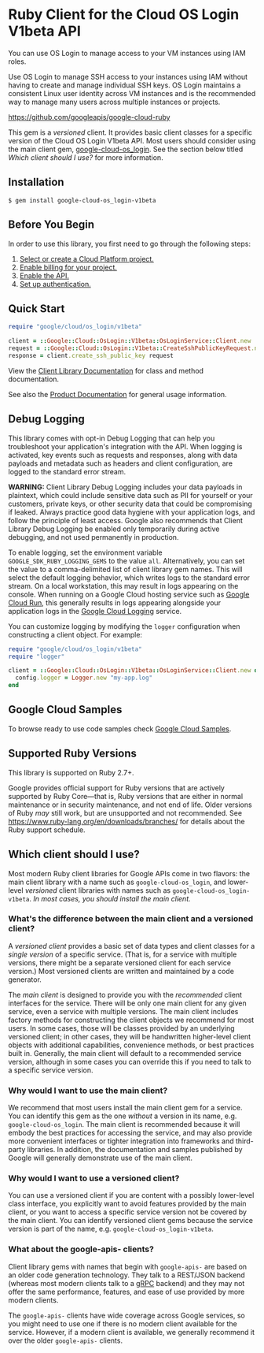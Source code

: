 # Ruby Client for the Cloud OS Login V1beta API

You can use OS Login to manage access to your VM instances using IAM roles.

Use OS Login to manage SSH access to your instances using IAM without having to create and manage individual SSH keys. OS Login maintains a consistent Linux user identity across VM instances and is the recommended way to manage many users across multiple instances or projects.

https://github.com/googleapis/google-cloud-ruby

This gem is a _versioned_ client. It provides basic client classes for a
specific version of the Cloud OS Login V1beta API. Most users should consider using
the main client gem,
[google-cloud-os_login](https://rubygems.org/gems/google-cloud-os_login).
See the section below titled *Which client should I use?* for more information.

## Installation

```
$ gem install google-cloud-os_login-v1beta
```

## Before You Begin

In order to use this library, you first need to go through the following steps:

1. [Select or create a Cloud Platform project.](https://console.cloud.google.com/project)
1. [Enable billing for your project.](https://cloud.google.com/billing/docs/how-to/modify-project#enable_billing_for_a_project)
1. [Enable the API.](https://console.cloud.google.com/apis/library/oslogin.googleapis.com)
1. [Set up authentication.](AUTHENTICATION.md)

## Quick Start

```ruby
require "google/cloud/os_login/v1beta"

client = ::Google::Cloud::OsLogin::V1beta::OsLoginService::Client.new
request = ::Google::Cloud::OsLogin::V1beta::CreateSshPublicKeyRequest.new # (request fields as keyword arguments...)
response = client.create_ssh_public_key request
```

View the [Client Library Documentation](https://cloud.google.com/ruby/docs/reference/google-cloud-os_login-v1beta/latest)
for class and method documentation.

See also the [Product Documentation](https://cloud.google.com/compute/docs/oslogin)
for general usage information.

## Debug Logging

This library comes with opt-in Debug Logging that can help you troubleshoot
your application's integration with the API. When logging is activated, key
events such as requests and responses, along with data payloads and metadata
such as headers and client configuration, are logged to the standard error
stream.

**WARNING:** Client Library Debug Logging includes your data payloads in
plaintext, which could include sensitive data such as PII for yourself or your
customers, private keys, or other security data that could be compromising if
leaked. Always practice good data hygiene with your application logs, and follow
the principle of least access. Google also recommends that Client Library Debug
Logging be enabled only temporarily during active debugging, and not used
permanently in production.

To enable logging, set the environment variable `GOOGLE_SDK_RUBY_LOGGING_GEMS`
to the value `all`. Alternatively, you can set the value to a comma-delimited
list of client library gem names. This will select the default logging behavior,
which writes logs to the standard error stream. On a local workstation, this may
result in logs appearing on the console. When running on a Google Cloud hosting
service such as [Google Cloud Run](https://cloud.google.com/run), this generally
results in logs appearing alongside your application logs in the
[Google Cloud Logging](https://cloud.google.com/logging/) service.

You can customize logging by modifying the `logger` configuration when
constructing a client object. For example:

```ruby
require "google/cloud/os_login/v1beta"
require "logger"

client = ::Google::Cloud::OsLogin::V1beta::OsLoginService::Client.new do |config|
  config.logger = Logger.new "my-app.log"
end
```

## Google Cloud Samples

To browse ready to use code samples check [Google Cloud Samples](https://cloud.google.com/docs/samples).

## Supported Ruby Versions

This library is supported on Ruby 2.7+.

Google provides official support for Ruby versions that are actively supported
by Ruby Core—that is, Ruby versions that are either in normal maintenance or
in security maintenance, and not end of life. Older versions of Ruby _may_
still work, but are unsupported and not recommended. See
https://www.ruby-lang.org/en/downloads/branches/ for details about the Ruby
support schedule.

## Which client should I use?

Most modern Ruby client libraries for Google APIs come in two flavors: the main
client library with a name such as `google-cloud-os_login`,
and lower-level _versioned_ client libraries with names such as
`google-cloud-os_login-v1beta`.
_In most cases, you should install the main client._

### What's the difference between the main client and a versioned client?

A _versioned client_ provides a basic set of data types and client classes for
a _single version_ of a specific service. (That is, for a service with multiple
versions, there might be a separate versioned client for each service version.)
Most versioned clients are written and maintained by a code generator.

The _main client_ is designed to provide you with the _recommended_ client
interfaces for the service. There will be only one main client for any given
service, even a service with multiple versions. The main client includes
factory methods for constructing the client objects we recommend for most
users. In some cases, those will be classes provided by an underlying versioned
client; in other cases, they will be handwritten higher-level client objects
with additional capabilities, convenience methods, or best practices built in.
Generally, the main client will default to a recommended service version,
although in some cases you can override this if you need to talk to a specific
service version.

### Why would I want to use the main client?

We recommend that most users install the main client gem for a service. You can
identify this gem as the one _without_ a version in its name, e.g.
`google-cloud-os_login`.
The main client is recommended because it will embody the best practices for
accessing the service, and may also provide more convenient interfaces or
tighter integration into frameworks and third-party libraries. In addition, the
documentation and samples published by Google will generally demonstrate use of
the main client.

### Why would I want to use a versioned client?

You can use a versioned client if you are content with a possibly lower-level
class interface, you explicitly want to avoid features provided by the main
client, or you want to access a specific service version not be covered by the
main client. You can identify versioned client gems because the service version
is part of the name, e.g. `google-cloud-os_login-v1beta`.

### What about the google-apis-<name> clients?

Client library gems with names that begin with `google-apis-` are based on an
older code generation technology. They talk to a REST/JSON backend (whereas
most modern clients talk to a [gRPC](https://grpc.io/) backend) and they may
not offer the same performance, features, and ease of use provided by more
modern clients.

The `google-apis-` clients have wide coverage across Google services, so you
might need to use one if there is no modern client available for the service.
However, if a modern client is available, we generally recommend it over the
older `google-apis-` clients.
